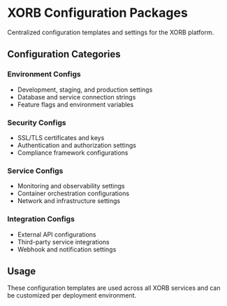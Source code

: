 #  XORB Configuration Packages

Centralized configuration templates and settings for the XORB platform.

##  Configuration Categories

###  Environment Configs
- Development, staging, and production settings
- Database and service connection strings
- Feature flags and environment variables

###  Security Configs
- SSL/TLS certificates and keys
- Authentication and authorization settings
- Compliance framework configurations

###  Service Configs
- Monitoring and observability settings
- Container orchestration configurations
- Network and infrastructure settings

###  Integration Configs
- External API configurations
- Third-party service integrations
- Webhook and notification settings

##  Usage
These configuration templates are used across all XORB services and can be customized per deployment environment.